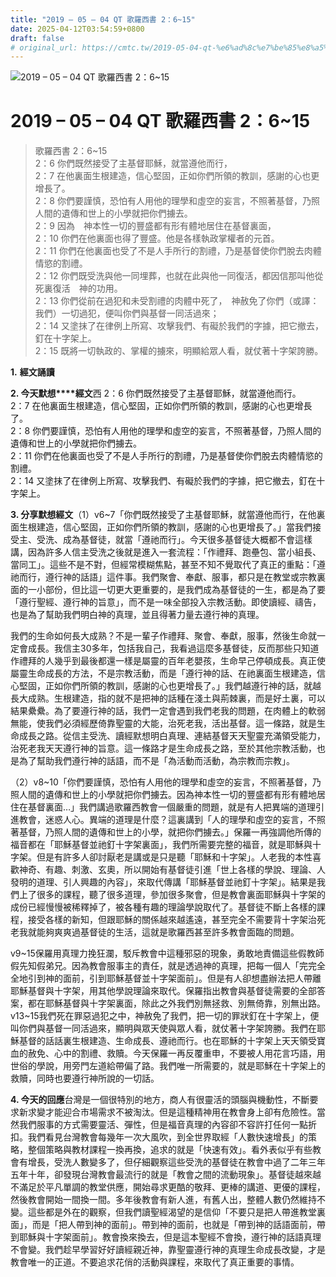 ```yaml
---
title: "2019 – 05 – 04 QT 歌羅西書 2：6~15"
date: 2025-04-12T03:54:59+0800
draft: false
# original_url: https://cmtc.tw/2019-05-04-qt-%e6%ad%8c%e7%be%85%e8%a5%bf%e6%9b%b8-2%ef%bc%9a615
---
```


![2019 – 05 – 04 QT 歌羅西書 2：6~15](/images/qt.jpg   "2019 – 05 – 04 QT 歌羅西書 2：6~15")

# 2019 – 05 – 04 QT 歌羅西書 2：6~15

> 歌羅西書 2：6~15  
> 2：6 你們既然接受了主基督耶穌，就當遵他而行，  
> 2：7 在他裏面生根建造，信心堅固，正如你們所領的教訓，感謝的心也更增長了。  
> 2：8 你們要謹慎，恐怕有人用他的理學和虛空的妄言，不照著基督，乃照人間的遺傳和世上的小學就把你們擄去。  
> 2：9 因為　神本性一切的豐盛都有形有體地居住在基督裏面，  
> 2：10 你們在他裏面也得了豐盛。他是各樣執政掌權者的元首。  
> 2：11 你們在他裏面也受了不是人手所行的割禮，乃是基督使你們脫去肉體情慾的割禮。  
> 2：12 你們既受洗與他一同埋葬，也就在此與他一同復活，都因信那叫他從死裏復活　神的功用。  
> 2：13 你們從前在過犯和未受割禮的肉體中死了，　神赦免了你們（或譯：我們）一切過犯，便叫你們與基督一同活過來；  
> 2：14 又塗抹了在律例上所寫、攻擊我們、有礙於我們的字據，把它撤去，釘在十字架上。  
> 2：15 既將一切執政的、掌權的擄來，明顯給眾人看，就仗著十字架誇勝。

**1.** **經文誦讀**

**2. 今天默想****經文**西 2：6 你們既然接受了主基督耶穌，就當遵他而行。  
2：7 在他裏面生根建造，信心堅固，正如你們所領的教訓，感謝的心也更增長了。  
2：8 你們要謹慎，恐怕有人用他的理學和虛空的妄言，不照著基督，乃照人間的遺傳和世上的小學就把你們擄去。  
2：11 你們在他裏面也受了不是人手所行的割禮，乃是基督使你們脫去肉體情慾的割禮。  
2：14 又塗抹了在律例上所寫、攻擊我們、有礙於我們的字據，把它撤去，釘在十字架上。

**3. 分享默想經文**（1）v6~7「你們既然接受了主基督耶穌，就當遵他而行，在他裏面生根建造，信心堅固，正如你們所領的教訓，感謝的心也更增長了。」當我們接受主、受洗、成為基督徒，就當「遵祂而行」。今天很多基督徒大概都不會這樣講，因為許多人信主受洗之後就是進入一套流程：「作禮拜、跑壘包、當小組長、當同工」。這些不是不對，但經常模糊焦點，甚至不知不覺取代了真正的重點：「遵祂而行，遵行神的話語」這件事。我們聚會、奉獻、服事，都只是在教堂或宗教裏面的一小部份，但比這一切更大更重要的，是我們成為基督徒的一生，都是為了要「遵行聖經、遵行神的旨意」，而不是一味全部投入宗教活動。即使讀經、禱告，也是為了幫助我們明白神的真理，並且得著力量去遵行神的真理。

我們的生命如何長大成熟？不是一輩子作禮拜、聚會、奉獻，服事，然後生命就一定會成長。我信主30多年，包括我自己，我看過這麼多基督徒，反而那些只知道作禮拜的人幾乎到最後都還一樣是屬靈的百年老嬰孩，生命早己停頓成長。真正使屬靈生命成長的方法，不是宗教活動，而是「遵行神的話、在祂裏面生根建造，信心堅固，正如你們所領的教訓，感謝的心也更增長了。」我們越遵行神的話，就越長大成熟。生根建造，指的就不是把神的話種在淺土與荊棘裏，而是好土裏，可以結果纍纍。為了要遵行神的話，我們一定會遇到我們老我的問題，在肉體上的軟弱無能，使我們必須經歷倚靠聖靈的大能，治死老我，活出基督。這一條路，就是生命成長之路。從信主受洗、讀經默想明白真理、連結基督天天聖靈充滿領受能力，治死老我天天遵行神的旨意。這一條路才是生命成長之路，至於其他宗教活動，也是為了幫助我們遵行神的話語，而不是「為活動而活動，為宗教而宗教」。

（2）v8~10「你們要謹慎，恐怕有人用他的理學和虛空的妄言，不照著基督，乃照人間的遺傳和世上的小學就把你們擄去。因為神本性一切的豐盛都有形有體地居住在基督裏面…」我們講過歌羅西教會一個嚴重的問題，就是有人把異端的道理引進教會，迷惑人心。異端的道理是什麼？這裏講到「人的理學和虛空的妄言，不照著基督，乃照人間的遺傳和世上的小學，就把你們擄去。」保羅一再強調他所傳的福音都在「耶穌基督並祂釘十字架裏面」，我們所需要完整的福音，就是耶穌與十字架。但是有許多人卻討厭老是講或是只是聽「耶穌和十字架」。人老我的本性喜歡神奇、有趣、刺激、玄奧，所以開始有基督徒引進「世上各樣的學說、理論、人發明的道理、引人興趣的內容」，來取代傳講「耶穌基督並祂釘十字架」。結果是我們上了很多的課程，聽了很多道理，參加很多聚會，但是教會裏面耶穌與十字架的成份已經慢慢被稀釋掉了，被各種有趣的理論學說取代了。基督徒不斷上各樣的課程，接受各樣的新知，但跟耶穌的關係越來越遙遠，甚至完全不需要背十字架治死老我就能夠爽爽過基督徒的生活，這就是歌羅西甚至許多教會面臨的問題。

v9~15保羅用真理力挽狂瀾，駁斥教會中這種邪惡的現象，勇敢地責備這些假教師假先知假弟兄。因為教會服事主的責任，就是透過神的真理，把每一個人「完完全全地引到神的面前，引到耶穌基督並十字架面前」。但是有人卻想盡辦法把人帶離耶穌基督與十字架，用其他學說理論來取代。保羅指出教會與基督徒需要的全部答案，都在耶穌基督與十字架裏面，除此之外我們別無拯救、別無倚靠，別無出路。v13~15我們死在罪惡過犯之中，神赦免了我們，把一切的罪狀釘在十字架上，便叫你們與基督一同活過來，顯明與眾天使與眾人看，就仗著十字架誇勝。我們在耶穌基督的話話裏生根建造、生命成長、遵祂而行。也在耶穌的十字架上天天領受寶血的赦免、心中的割禮、救贖。今天保羅一再反覆重申，不要被人用花言巧語，用世俗的學說，用旁門左道給帶偏了路。我們唯一所需要的，就是耶穌在十字架上的救贖，同時也要遵行神所說的一切話。

**4. 今天的回應**台灣是一個很特別的地方，商人有很靈活的頭腦與機動性，不斷要求新求變才能迎合市場需求不被淘汰。但是這種精神用在教會身上卻有危險性。當然我們服事的方式需要靈活、彈性，但是福音真理的內容卻不容許打任何一點折扣。我們看見台灣教會每幾年一次大風吹，到全世界取經「人數快速增長」的策略，整個策略與教材課程一換再換，追求的就是「快速有效」。看外表似乎有些教會有增長，受洗人數變多了，但仔細觀察這些受洗的基督徒在教會中過了二年三年五年十年，卻發現台灣教會最流行的就是「教會之間的流動現象」。基督徒越來越不滿足於平凡單調的教堂供應，開始尋求更酷的敬拜、更棒的講道、更優的課程，然後教會開始一間換一間。多年後教會有新人進，有舊人出，整體人數仍然維持不變。這些都是外在的觀察，但我們讀聖經渴望的是信仰「不要只是把人帶進教堂裏面」，而是「把人帶到神的面前」。帶到神的面前，也就是「帶到神的話語面前，帶到耶穌與十字架面前」。教會換來換去，但是這本聖經不會換，遵行神的話語真理不會變。我們趁早學習好好讀經親近神，靠聖靈遵行神的真理生命成長改變，才是教會唯一的正道。不要追求花俏的活動與課程，來取代了真正重要的事情。